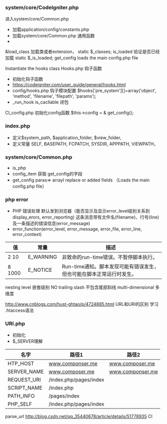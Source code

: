 ### system/core/CodeIgniter.php

进入system/core/Common.php
- 加载application/config/constants.php
- 加载system/core/Common.php 通用函数
- 
&load_class 加载类或者extension， static $_classes;
is_loaded 验证是否已经加载 static $_is_loaded;
get_config loads the main config.php file

Instantiate the hooks class
Hooks.php 钩子函数
- 初始化钩子函数
- https://codeigniter.com/user_guide/general/hooks.html
- config/hooks.php 钩子模块配置 $hooks['pre_system'][]=array('object', 'method', 'filename', 'filepath', 'params');
- _run_hook is_cacllable 闭包


CI_config.php
初始化config函数
$this->config = & get_config();


### index.php
- 定义$system_path, $application_folder, $view_folder,
- 定义常量 SELF, BASEPATH, FCPATCH, SYSDIR, APPPATH, VIEWPATH， 

### system/core/Common.php
- is_php
- config_item 获取 get_config的字段
- get_config paras=> arrayl replace or added fields （Loads the main config.php file）



### php error
- PHP 错误处理 默认发到浏览器（能否显示及显示error_level级别关系到display_erors, error_reporting)  这条消息带有文件名(filename)、行号(line)及一条描述的错误信息(error_message)
- error_function(error_level, error_message, error_file, error_line, error_context) 


值 | 常量 | 描述
-- | -- | --
2 10 | E_WARNING | 非致命的run-time错误。不暂停脚本执行。
8 1000 | E_NOTICE  | Run-time通知。脚本发现可能有错误发生，但也可能在脚本正常运行时发生。

nesting level 嵌套级别
NO trailing slash 不包含尾部斜线
multi-dimensional 多维度

http://www.cnblogs.com/hust-ghtao/p/4724885.html URL和URI的区别
学习 .htaccess语法

### URI.php
- 初始化
- $_SERVER理解

名字 | 路径1 | 路径2
---| ---| ---
HTP_HOST | www.componser.me | www.composer.me
SERVER_NAME | www.composer.me | www.componser.me
REQUEST_URI | /index.php/pages/index
SCRIPT_NAME | /index.php
PATH_INFO | /pages/index
PHP_SELF | /index.php/pages/index

parse_url
http://blog.csdn.net/qq_35440678/article/details/51778935 CI
